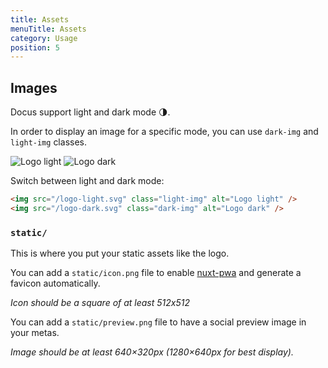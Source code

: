```yaml
---
title: Assets
menuTitle: Assets
category: Usage
position: 5
---
```


## Images

Docus support light and dark mode 🌗.

In order to display an image for a specific mode, you can use `dark-img` and `light-img` classes.

<code-group>
<code-block label="Preview" active>

<div class="p-4 border-2 border-t-0 dark:border-gray-700 rounded-b-md">
  <img src="/logo-light.svg" class="light-img" alt="Logo light" style="margin:0;"/>
  <img src="/logo-dark.svg" class="dark-img" alt="Logo dark" style="margin:0;" />
  <p class="flex items-center" style="margin-bottom:0;">Switch between light and dark mode:&nbsp;<color-switcher class="inline-flex ml-2"></color-switcher></p>
</div>

</code-block>
<code-block label="Code">

```md
<img src="/logo-light.svg" class="light-img" alt="Logo light" />
<img src="/logo-dark.svg" class="dark-img" alt="Logo dark" />
```

</code-block>
</code-group>


### `static/`

This is where you put your static assets like the logo.

<alert type="info">

You can add a `static/icon.png` file to enable [nuxt-pwa](https://pwa.nuxtjs.org/) and generate a favicon automatically.

*Icon should be a square of at least 512x512*

</alert>

<alert type="info">

You can add a `static/preview.png` file to have a social preview image in your metas.

*Image should be at least 640×320px (1280×640px for best display).*

</alert>
